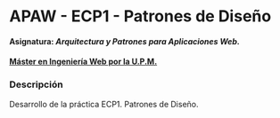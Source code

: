 # APAW - ECP1 - Patrones de Diseño
#### Asignatura: *Arquitectura y Patrones para Aplicaciones Web.*
#### [Máster en Ingeniería Web por la U.P.M.](http://miw.etsisi.upm.es)

### Descripción
Desarrollo de la práctica ECP1. Patrones de Diseño.

